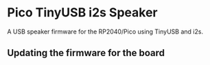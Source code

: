 # Pico TinyUSB i2s Speaker

A USB speaker firmware for the RP2040/Pico using TinyUSB and i2s.

## Updating the firmware for the board

